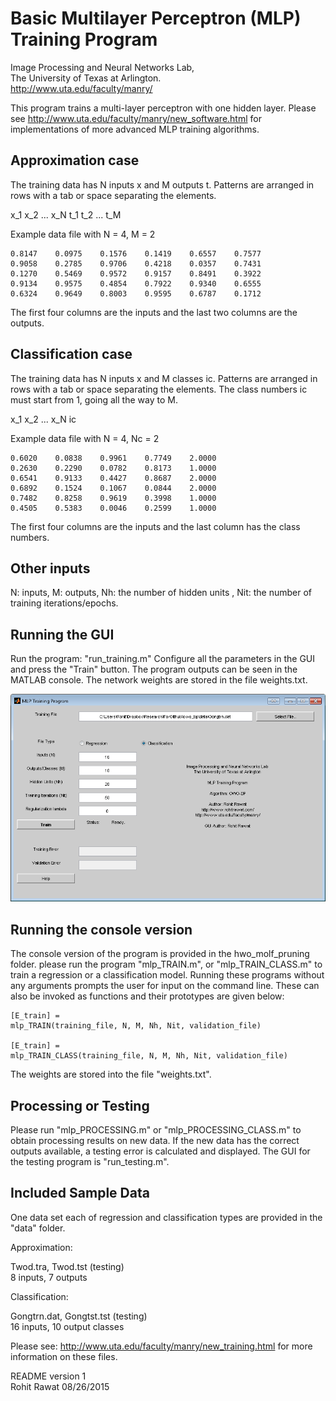 Basic Multilayer Perceptron (MLP) Training Program
==================================================

Image Processing and Neural Networks Lab,  
The University of Texas at Arlington.  
http://www.uta.edu/faculty/manry/

This program trains a multi-layer perceptron with one hidden layer.
Please see http://www.uta.edu/faculty/manry/new_software.html for
implementations of more advanced MLP training algorithms.

Approximation case
------------------
The training data has N inputs x and M outputs t. Patterns are arranged in rows
with a tab or space separating the elements.

x_1 x_2 ... x_N t_1 t_2 ... t_M

Example data file with N = 4, M = 2

    0.8147    0.0975    0.1576    0.1419    0.6557    0.7577
    0.9058    0.2785    0.9706    0.4218    0.0357    0.7431
    0.1270    0.5469    0.9572    0.9157    0.8491    0.3922
    0.9134    0.9575    0.4854    0.7922    0.9340    0.6555
    0.6324    0.9649    0.8003    0.9595    0.6787    0.1712

The first four columns are the inputs and the last two columns are the outputs.

Classification case
-------------------
The training data has N inputs x and M classes ic. Patterns are arranged in rows
with a tab or space separating the elements. The class numbers ic must start
from 1, going all the way to M.

x_1 x_2 ... x_N ic

Example data file with N = 4, Nc = 2

    0.6020    0.0838    0.9961    0.7749    2.0000
    0.2630    0.2290    0.0782    0.8173    1.0000
    0.6541    0.9133    0.4427    0.8687    2.0000
    0.6892    0.1524    0.1067    0.0844    2.0000
    0.7482    0.8258    0.9619    0.3998    1.0000
    0.4505    0.5383    0.0046    0.2599    1.0000

The first four columns are the inputs and the last column has the class numbers.

Other inputs
------------
N: inputs, M: outputs, Nh: the number of hidden units , Nit: the number of
training iterations/epochs.

Running the GUI
---------------
Run the program: "run_training.m"
Configure all the parameters in the GUI and press the "Train" button.
The program outputs can be seen in the MATLAB console. The network weights are
stored in the file weights.txt.

![Screenshot](owo_bp.png)

Running the console version
---------------------------
The console version of the program is provided in the hwo_molf_pruning folder.
please run the program "mlp_TRAIN.m", or "mlp_TRAIN_CLASS.m" to train a regression
or a classification model. Running these programs without any arguments prompts
the user for input on the command line. These can also be invoked as functions
and their prototypes are given below:

    [E_train] =
    mlp_TRAIN(training_file, N, M, Nh, Nit, validation_file)

    [E_train] =
    mlp_TRAIN_CLASS(training_file, N, M, Nh, Nit, validation_file)

The weights are stored into the file "weights.txt".

Processing or Testing
---------------------
Please run "mlp_PROCESSING.m" or "mlp_PROCESSING_CLASS.m" to obtain processing results
on new data. If the new data has the correct outputs available, a testing error
is calculated and displayed. The GUI for the testing program is "run_testing.m".

Included Sample Data
--------------------
One data set each of regression and classification types are provided in
the "data" folder.

Approximation:

Twod.tra, Twod.tst (testing)  
8 inputs, 7 outputs

Classification:

Gongtrn.dat, Gongtst.tst (testing)  
16 inputs, 10 output classes

Please see: http://www.uta.edu/faculty/manry/new_training.html for more
information on these files.


README version 1  
Rohit Rawat 08/26/2015
